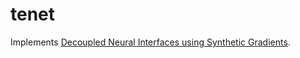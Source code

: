 # tenet

Implements [Decoupled Neural Interfaces using Synthetic Gradients](https://arxiv.org/abs/1608.05343 "Max Jaderberg, Wojciech Marian Czarnecki, Simon Osindero, Oriol Vinyals, Alex Graves, Koray Kavukcuoglu").
